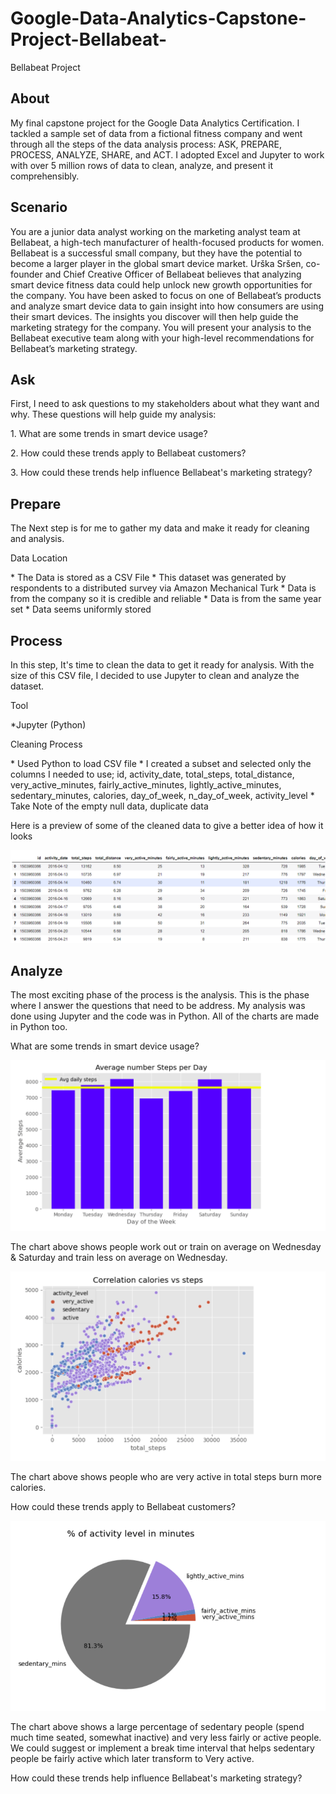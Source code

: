 # Google-Data-Analytics-Capstone-Project-Bellabeat-
Bellabeat Project

## About
<p>My final capstone project for the Google Data Analytics Certification. I tackled a sample set of data from a fictional fitness company and went through all the steps of the data analysis process: ASK, PREPARE, PROCESS, ANALYZE, SHARE, and ACT. I adopted Excel and Jupyter to work with over 5 million rows of data to clean, analyze, and present it comprehensibly.</p>

## Scenario
<p> You are a junior data analyst working on the marketing analyst team at Bellabeat, a high-tech manufacturer of health-focused products for women. Bellabeat is a successful small company, but they have the potential to become a larger player in the global smart device market. Urška Sršen, co-founder and Chief Creative Officer of Bellabeat believes that analyzing smart device fitness data could help unlock new growth opportunities for the company. You have been asked to focus on one of Bellabeat’s products and analyze smart device data to gain insight into how consumers are using their smart devices. The insights you discover will then help guide the marketing strategy for the company. You will present your analysis to the Bellabeat executive team along with your high-level recommendations for Bellabeat’s marketing strategy.</p>

## Ask
<p>First, I need to ask questions to my stakeholders about what they want and why. These questions will help guide my analysis: 
<p>1. What are some trends in smart device usage?</p>
<p>2. How could these trends apply to Bellabeat customers? </p>
<p>3. How could these trends help influence Bellabeat's marketing strategy? </p>

## Prepare
The Next step is for me to gather my data and make it ready for cleaning and analysis.

<p>Data Location</p>
* The Data is stored as a CSV File
* This dataset was generated by respondents to a distributed survey via Amazon Mechanical Turk
* Data is from the company so it is credible and reliable
* Data is from the same year set
* Data seems uniformly stored

## Process
In this step, It's time to clean the data to get it ready for analysis. With the size of this CSV file, I decided to use Jupyter to clean and analyze the dataset.

<p>Tool</p>
*Jupyter (Python)

<p>Cleaning Process</p>
* Used Python to load CSV file
* I created a subset and selected only the columns I needed to use; id, activity_date, total_steps,	total_distance,	very_active_minutes, fairly_active_minutes, lightly_active_minutes, sedentary_minutes,	calories, day_of_week, n_day_of_week, activity_level
* Take Note of the empty null data, duplicate data

Here is a preview of some of the cleaned data to give a better idea of how it looks 

![Preview of Clean Data](https://github.com/Shakes1Q/Google-Data-Analytics-Capstone-Project-Bellabeat-/blob/33a0dc04db7fc320e1a5d3542eb9ca782debc5cf/Charts/1st%20clean_data.png)

## Analyze
The most exciting phase of the process is the analysis. This is the phase where I answer the questions that need to be address. My analysis was done using Jupyter and the code was in Python. All of the charts are made in Python too.


<p>What are some trends in smart device usage?</p>

![Preview of Clean Data](https://github.com/Shakes1Q/Google-Data-Analytics-Capstone-Project-Bellabeat-/blob/8c0a95671aaa9f487678069dbf2435cda5fdedee/Charts/2nd_trend_chart.png)

The chart above shows people work out or train on average on Wednesday & Saturday and train less on average on Wednesday.

![Preview of Clean Data](https://github.com/Shakes1Q/Google-Data-Analytics-Capstone-Project-Bellabeat-/blob/de62c179dbfa12e519540e40c849acfa1007ce39/Charts/3rd_trend_chart.png)

The chart above shows people who are very active in total steps burn more calories.

<p>How could these trends apply to Bellabeat customers?</p>

![Preview of Clean Data](https://github.com/Shakes1Q/Google-Data-Analytics-Capstone-Project-Bellabeat-/blob/f715b63660ac3a495eea9907943a45e24cc0e571/Charts/4th_improve_customers.png)

The chart above shows a large percentage of sedentary people (spend much time seated, somewhat inactive) and very less fairly or active people. We could suggest or implement a break time interval that helps sedentary people be fairly active which later transform to Very active.

<p>How could these trends help influence Bellabeat's marketing strategy?</p>























  

